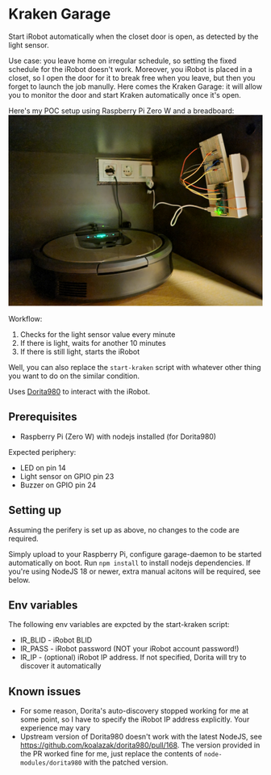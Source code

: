 # Kraken Garage

Start iRobot automatically when the closet door is open, as detected by the light sensor.

Use case: you leave home on irregular schedule, so setting the fixed schedule for the iRobot doesn't work. Moreover, you iRobot is placed in a closet, so I open the door for it to break free when you leave, but then you forget to launch the job manully. Here comes the Kraken Garage: it will allow you to monitor the door and start Kraken automatically once it's open.

Here's my POC setup using Raspberry Pi Zero W and a breadboard:
![Breadboard POC](docs/breadboard_poc.jpg)

Workflow:
1. Checks for the light sensor value every minute
2. If there is light, waits for another 10 minutes
3. If there is still light, starts the iRobot

Well, you can also replace the `start-kraken` script with whatever other thing you want to do on the similar condition.

Uses [Dorita980](https://github.com/koalazak/dorita980/) to interact with the iRobot.

## Prerequisites

* Raspberry Pi (Zero W) with nodejs installed (for Dorita980)    

Expected periphery:
* LED on pin 14
* Light sensor on GPIO pin 23
* Buzzer on GPIO pin 24

## Setting up

Assuming the perifery is set up as above, no changes to the code are required.

Simply upload to your Raspberry Pi, configure garage-daemon to be started automatically on boot. Run `npm install` to install nodejs dependencies. If you're using NodeJS 18 or newer, extra manual acitons will be required, see below.

## Env variables

The following env variables are expcted by the start-kraken script:
* IR_BLID - iRobot BLID
* IR_PASS - iRobot password (NOT your iRobot account password!)
* IR_IP - (optional) iRobot IP address. If not specified, Dorita will try to discover it automatically

## Known issues

* For some reason, Dorita's auto-discovery stopped working for me at some point, so I have to specify the iRobot IP address explicitly. Your experience may vary
* Upstream version of Dorita980 doesn't work with the latest NodeJS, see https://github.com/koalazak/dorita980/pull/168. The version provided in the PR worked fine for me, just replace the contents of `node-modules/dorita980` with the patched version.
